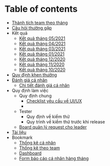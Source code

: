 # Table of contents

* [Thành tích team theo tháng](README.md)
* [Câu hỏi thường gặp](FAQ.md)
* Kết quả
    * [Kết quả tháng 05/2021](2021.05.md)
    * [Kết quả tháng 04/2021](2021.04.md)
    * [Kết quả tháng 03/2021](2021.03.md)
    * [Kết quả tháng 01/2021](2021.01.md)
    * [Kết quả tháng 12/2020](2020.12.md)
    * [Kết quả tháng 11/2020](2020.11.md)
    * [Kết quả tháng 10/2020](2020.10.md)
* [Quy định khen thưởng](khenthuong.md)
* [Đánh giá cá nhân](reviews/individual_review.md)
  * [Chi tiết đánh giá cá nhân](reviews/review_detail.md)
* Quy định làm việc
  * Quy định chung
      * [Checklist yêu cầu về UI/UX](works/checklist_UI_UX.md)
      * 
  * Tester
     * Quy định về kiểm thử
     * Quy trình về kiểm thử trước khi release 
  * [Board quản lý request cho leader](works/leader_request.md)
* [Tài liệu](documents.md)
* Bookmark
    * [Thống kê cá nhân](https://datastudio.google.com/u/0/reporting/d866f4ba-7ef2-4ee9-b589-c62031d6fd0b/page/o5BqB)
    * [Thống kê theo team](https://datastudio.google.com/u/1/reporting/ed23f393-25db-46a2-ba97-c2eaa005a416/page/MX54B)
    * [Dashboard](https://datastudio.google.com/u/0/reporting/d160e33a-70e6-41b4-9435-f42343e776d3/page/Uxp2B)
    * [Form báo cáo cá nhân hàng tháng](https://docs.google.com/forms/d/e/1FAIpQLSd2NGkOJKm5qo1riZCuYMd4AIe9b0psegNjRUA2u_kuJjmacw/viewform?usp=sf_link)
